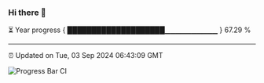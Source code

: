 ### Hi there 👋

⏳ Year progress { ████████████████████▁▁▁▁▁▁▁▁▁▁ } 67.29 %

---

⏰ Updated on Tue, 03 Sep 2024 06:43:09 GMT

![Progress Bar CI](https://github.com/IshwaranRudhara/GIT-ACTION/workflows/Progress%20Bar%20CI/badge.svg)
